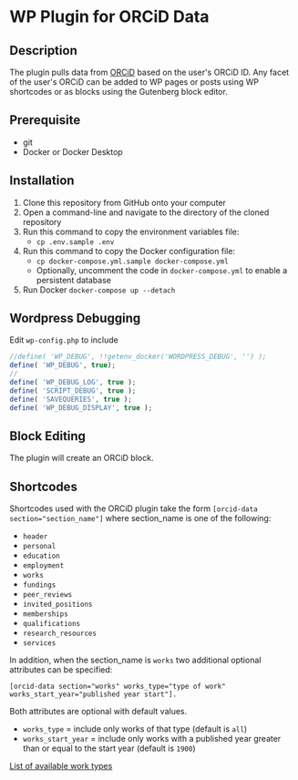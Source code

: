 # WP Plugin for ORCiD Data

## Description

The plugin pulls data from [ORCiD](http://orcid.org) based on the user's ORCiD ID.
Any facet of the user's ORCiD can be added to WP pages or posts using WP shortcodes or as blocks
using the Gutenberg block editor.

## Prerequisite

* git
* Docker or Docker Desktop

## Installation

1. Clone this repository from GitHub onto your computer
2. Open a command-line and navigate to the directory of the cloned repository
3. Run this command to copy the environment variables file:
    * `cp .env.sample .env`
4. Run this command to copy the Docker configuration file:
    * `cp docker-compose.yml.sample docker-compose.yml`
    * Optionally, uncomment the code in `docker-compose.yml` to enable a persistent database
5. Run Docker `docker-compose up --detach`

## Wordpress Debugging

Edit `wp-config.php` to include

```php
//define( 'WP_DEBUG', !!getenv_docker('WORDPRESS_DEBUG', '') );
define( 'WP_DEBUG', true);
//
define( 'WP_DEBUG_LOG', true );
define( 'SCRIPT_DEBUG', true );
define( 'SAVEQUERIES', true );
define( 'WP_DEBUG_DISPLAY', true );
```

## Block Editing

The plugin will create an ORCiD block.

## Shortcodes

Shortcodes used with the ORCiD plugin take the form `[orcid-data section="section_name"]`
where section_name is one of the following:

- `header`
- `personal`
- `education`
- `employment`
- `works`
- `fundings`
- `peer_reviews`
- `invited_positions`
- `memberships`
- `qualifications`
- `research_resources`
- `services`

In addition, when the section_name is `works` two additional optional attributes can be specified:

`[orcid-data section="works" works_type="type of work" works_start_year="published year start"].`

Both attributes are optional with default values.

- `works_type` = include only works of that type (default is `all`)
- `works_start_year` = include only works with a published year greater than or equal to
  the start year (default is `1900`)

[List of available work types](https://github.com/ORCID/orcid-model/blob/master/src/main/java/org/orcid/jaxb/model/common/WorkType.java)
